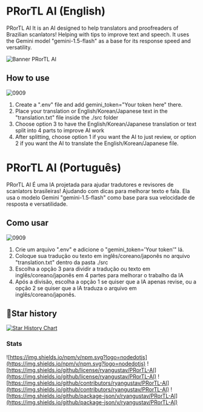 # PRorTL AI (English)

PRorTL AI It is an AI designed to help translators and proofreaders of Brazilian scanlators! Helping with tips to improve text and speech. It uses the Gemini model "gemini-1.5-flash" as a base for its response speed and versatility.


![Banner PRorTL AI](https://github.com/user-attachments/assets/872179ce-54fa-4433-98ac-5935b7af453c)


## How to use



![0909](https://github.com/user-attachments/assets/f09c517e-b827-47cc-840e-f99539af1ace)


1. Create a ".env" file and add gemini_token="Your token here" there.
2. Place your translation or English/Korean/Japanese text in the "translation.txt" file inside the ./src folder
3. Choose option 3 to have the English/Korean/Japanese translation or text split into 4 parts to improve AI work
4. After splitting, choose option 1 if you want the AI ​​to just review, or option 2 if you want the AI ​​to translate the English/Korean/Japanese file.

# PRorTL AI (Português)

PRorTL AI É uma IA projetada para ajudar tradutores e revisores de scanlators brasileiras! Ajudando com dicas para melhorar texto e fala. Ela usa o modelo Gemini "gemini-1.5-flash" como base para sua velocidade de resposta e versatilidade.

## Como usar

![0909](https://github.com/user-attachments/assets/f09c517e-b827-47cc-840e-f99539af1ace)

1. Crie um arquivo ".env" e adicione o "gemini_token='Your token'" lá.
2. Coloque sua tradução ou texto em inglês/coreano/japonês no arquivo "translation.txt" dentro da pasta ./src
3. Escolha a opção 3 para dividir a tradução ou texto em inglês/coreano/japonês em 4 partes para melhorar o trabalho da IA
4. Após a divisão, escolha a opção 1 se quiser que a IA apenas revise, ou a opção 2 se quiser que a IA traduza o arquivo em inglês/coreano/japonês.


## 🌟Star history

[![Star History Chart](https://api.star-history.com/svg?repos=ryangustav/PRorTL-AI&type=Date)](https://star-history.com/#ryangustav/PRorTL-AI&Date)


### Stats

![https://img.shields.io/npm/v/npm.svg?logo=nodedotjs](https://img.shields.io/npm/v/npm.svg?logo=nodedotjs) 
![https://img.shields.io/github/license/ryangustav/PRorTL-AI](https://img.shields.io/github/license/ryangustav/PRorTL-AI)
![https://img.shields.io/github/contributors/ryangustav/PRorTL-AI](https://img.shields.io/github/contributors/ryangustav/PRorTL-AI)
![https://img.shields.io/github/package-json/v/ryangustav/PRorTL-AI](https://img.shields.io/github/package-json/v/ryangustav/PRorTL-AI)

